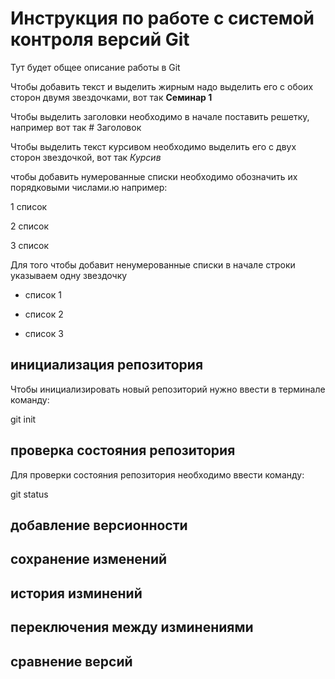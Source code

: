 # Инструкция по работе с системой контроля версий Git

Тут будет общее описание работы в Git

Чтобы добавить текст и выделить жирным надо выделить его с обоих сторон двумя звездочками, вот так **Семинар 1**

Чтобы выделить заголовки необходимо в начале поставить решетку, например вот так # Заголовок

Чтобы выделить текст курсивом необходимо выделить его с двух сторон звездочкой, вот так *Курсив*

чтобы добавить нумерованные списки необходимо обозначить их порядковыми числами.ю например:

1 список

2 список

3 список

Для того чтобы добавит ненумерованные списки в начале строки указываем одну звездочку

* список 1

* список 2

* список 3

## инициализация репозитория

Чтобы инициализировать новый репозиторий нужно ввести в терминале команду:

  git init

## проверка состояния репозитория

Для проверки состояния репозитория необходимо ввести команду:

git status

## добавление версионности

## сохранение изменений

## история изминений

## переключения между изминениями

## сравнение версий

##